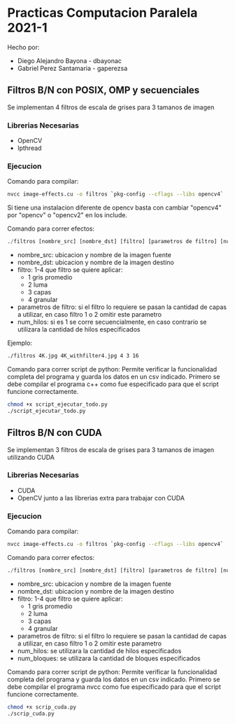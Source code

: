 # Practicas Computacion Paralela 2021-1

Hecho por:
* Diego Alejandro Bayona - dbayonac 
* Gabriel Perez Santamaria - gaperezsa

## Filtros B/N con POSIX, OMP y secuenciales

Se implementan 4 filtros de escala de grises para 3 tamanos de imagen

### Librerias Necesarias

* OpenCV
* lpthread

### Ejecucion

Comando para compilar:
```bash
nvcc image-effects.cu -o filtros `pkg-config --cflags --libs opencv4`
```
Si tiene una instalacion diferente de opencv basta con cambiar "opencv4" por "opencv" o "opencv2" en los include.

Comando para correr efectos:
```python
./filtros [nombre_src] [nombre_dst] [filtro] [parametros de filtro] [num_hilos]
```
* nombre_src: ubicacion y nombre de la imagen fuente
* nombre_dst: ubicacion y nombre de la imagen destino
* filtro: 1-4 que filtro se quiere aplicar:
    * 1 gris promedio
    * 2 luma 
    * 3 capas 
    * 4 granular
* parametros de filtro: si el filtro lo requiere se pasan la cantidad de capas a utilizar, en caso filtro 1 o 2 omitir este parametro
* num_hilos: si es 1 se corre secuencialmente, en caso contrario se utilizara la cantidad de hilos especificados

Ejemplo: 
```bash
./filtros 4K.jpg 4K_withfilter4.jpg 4 3 16
```

Comando para correr script de python:
Permite verificar la funcionalidad completa del programa
y guarda los datos en un csv indicado.
Primero se debe compilar el programa c++ como fue especificado para que el script funcione correctamente.

```bash
chmod +x script_ejecutar_todo.py
./script_ejecutar_todo.py
```

## Filtros B/N con CUDA 

Se implementan 3 filtros de escala de grises para 3 tamanos de imagen utilizando CUDA

### Librerias Necesarias

* CUDA
* OpenCV junto a las librerias extra para trabajar con CUDA

### Ejecucion

Comando para compilar:
```bash
nvcc image-effects.cu -o filtros `pkg-config --cflags --libs opencv4`
```
Comando para correr efectos:
```python
./filtros [nombre_src] [nombre_dst] [filtro] [parametros de filtro] [num_hilos] [num_bloques]
```
* nombre_src: ubicacion y nombre de la imagen fuente
* nombre_dst: ubicacion y nombre de la imagen destino
* filtro: 1-4 que filtro se quiere aplicar:
    * 1 gris promedio
    * 2 luma 
    * 3 capas 
    * 4 granular
* parametros de filtro: si el filtro lo requiere se pasan la cantidad de capas a utilizar, en caso filtro 1 o 2 omitir este parametro
* num_hilos: se utilizara la cantidad de hilos especificados
* num_bloques: se utilizara la cantidad de bloques especificados


Comando para correr script de python:
Permite verificar la funcionalidad completa del programa
y guarda los datos en un csv indicado.
Primero se debe compilar el programa nvcc como fue especificado para que el script funcione correctamente.

```bash
chmod +x scrip_cuda.py
./scrip_cuda.py
```